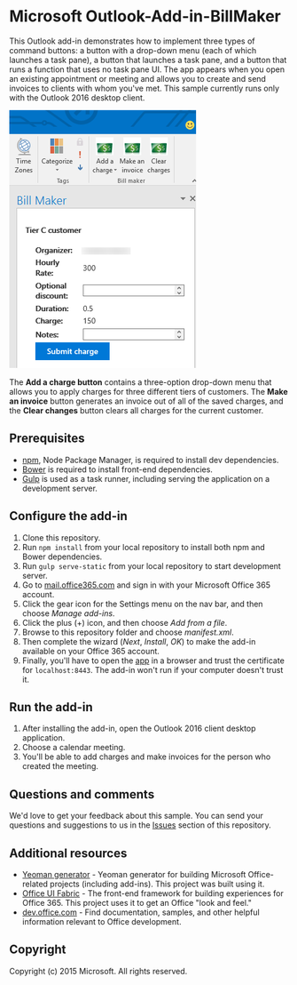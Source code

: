 # Microsoft Outlook-Add-in-BillMaker
This Outlook add-in demonstrates how to implement three types of command buttons: a button with a drop-down menu (each of which launches a task pane), a button that launches a task pane, and a button that runs a function that uses no task pane UI. The app appears when you open an existing appointment or meeting and allows you to create and send invoices to clients with whom you've met. This sample currently runs only with the Outlook 2016 desktop client.

![BillMaker screenshot](images/BillMaker.png)

The **Add a charge button** contains a three-option drop-down menu that allows you to apply charges for three different tiers of customers. The **Make an invoice** button generates an invoice out of all of the saved charges, and the **Clear changes** button clears all charges for the current customer.

## Prerequisites
* [npm](https://www.npmjs.com/), Node Package Manager, is required to install dev dependencies.
* [Bower](http://bower.io/) is required to install front-end dependencies. 
* [Gulp](http://gulpjs.com/) is used as a task runner, including serving the application on a development server.

## Configure the add-in
1. Clone this repository.
2. Run `npm install` from your local repository to install both npm and Bower dependencies.
3. Run `gulp serve-static` from your local repository to start development server.
4. Go to [mail.office365.com](http://mail.office365.com) and sign in with your Microsoft Office 365 account.
5. Click the gear icon for the Settings menu on the nav bar, and then choose *Manage add-ins*.
6. Click the plus (+) icon, and then choose *Add from a file*.
7. Browse to this repository folder and choose *manifest.xml*.
8. Then complete the wizard (*Next*, *Install*, *OK*) to make the add-in available on your Office 365 account.
9. Finally, you'll have to open the [app](https://localhost:8443/appread/home/home.html) in a browser and trust the certificate for `localhost:8443`. The add-in won't run if your computer doesn't trust it.

## Run the add-in
1. After installing the add-in, open the Outlook 2016 client desktop application. 
2. Choose a calendar meeting.
3. You'll be able to add charges and make invoices for the person who created the meeting.

## Questions and comments
We'd love to get your feedback about this sample. You can send your questions and suggestions to us in the [Issues](https://github.com/OfficeDev/Outlook-Add-in-RepoReport/issues) section of this repository.

## Additional resources
* [Yeoman generator](https://github.com/OfficeDev/generator-office) - Yeoman generator for building Microsoft Office-related projects (including add-ins). This project was built using it.
* [Office UI Fabric](https://github.com/OfficeDev/Office-UI-Fabric/) - The front-end framework for building experiences for Office 365. This project uses it to get an Office "look and feel." 
* [dev.office.com](http://dev.office.com) - Find documentation, samples, and other helpful information relevant to Office development.


## Copyright
Copyright (c) 2015 Microsoft. All rights reserved.

